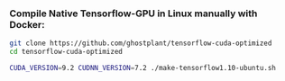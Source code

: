 ### Compile Native Tensorflow-GPU in Linux manually with Docker:
```sh
git clone https://github.com/ghostplant/tensorflow-cuda-optimized
cd tensorflow-cuda-optimized

CUDA_VERSION=9.2 CUDNN_VERSION=7.2 ./make-tensorflow1.10-ubuntu.sh
```
